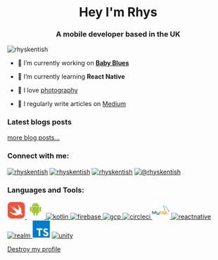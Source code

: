 <h1 align="center">Hey I'm Rhys</h1>
<h3 align="center">A mobile developer based in the UK</h3>

<p align="left"> <img src="https://komarev.com/ghpvc/?username=rhyskentish&label=Profile%20views&color=0e75b6&style=flat" alt="rhyskentish" /> </p>

- 🔭 I’m currently working on [**Baby Blues**](https://babyblues.app)

- 🌱 I’m currently learning **React Native**

- 📸 I love [photography](https://www.instagram.com/rhyskentish/)

- 📝 I regularly write articles on [Medium](https://rhyskentish.medium.com/)

### Latest blogs posts
<!-- BLOG-POST-LIST:START -->
<!-- BLOG-POST-LIST:END -->

[more blog posts...](https://rhyskentish.medium.com/)

<h3 align="left">Connect with me:</h3>
<p align="left">
<a href="https://twitter.com/rhyskentish" target="blank"><img align="center" src="https://cdn.jsdelivr.net/npm/simple-icons@3.0.1/icons/twitter.svg" alt="rhyskentish" height="30" width="40" /></a>
<a href="https://linkedin.com/in/rhyskentish" target="blank"><img align="center" src="https://cdn.jsdelivr.net/npm/simple-icons@3.0.1/icons/linkedin.svg" alt="rhyskentish" height="30" width="40" /></a>
<a href="https://instagram.com/rhyskentish" target="blank"><img align="center" src="https://cdn.jsdelivr.net/npm/simple-icons@3.0.1/icons/instagram.svg" alt="rhyskentish" height="30" width="40" /></a>
<a href="https://medium.com/@rhyskentish" target="blank"><img align="center" src="https://cdn.jsdelivr.net/npm/simple-icons@3.0.1/icons/medium.svg" alt="@rhyskentish" height="30" width="40" /></a>
</p>

<h3 align="left">Languages and Tools:</h3>
<p align="left"> <a href="https://developer.apple.com/swift/" target="_blank"> <img src="https://raw.githubusercontent.com/devicons/devicon/master/icons/swift/swift-original.svg" alt="swift" width="40" height="40"/> </a>
 <a href="https://developer.android.com" target="_blank"> <img src="https://raw.githubusercontent.com/devicons/devicon/master/icons/android/android-original-wordmark.svg" alt="android" width="40" height="40"/> </a>
<a href="https://kotlinlang.org" target="_blank"> <img src="https://www.vectorlogo.zone/logos/kotlinlang/kotlinlang-icon.svg" alt="kotlin" width="40" height="40"/> </a>
 <a href="https://firebase.google.com/" target="_blank"> <img src="https://www.vectorlogo.zone/logos/firebase/firebase-icon.svg" alt="firebase" width="40" height="40"/> </a>
 <a href="https://cloud.google.com" target="_blank"> <img src="https://www.vectorlogo.zone/logos/google_cloud/google_cloud-icon.svg" alt="gcp" width="40" height="40"/> </a>
 <a href="https://circleci.com" target="_blank"> <img src="https://www.vectorlogo.zone/logos/circleci/circleci-icon.svg" alt="circleci" width="40" height="40"/> </a>
 <a href="https://www.mysql.com/" target="_blank"> <img src="https://raw.githubusercontent.com/devicons/devicon/master/icons/mysql/mysql-original-wordmark.svg" alt="mysql" width="40" height="40"/> </a>
 <a href="https://reactnative.dev/" target="_blank"> <img src="https://reactnative.dev/img/header_logo.svg" alt="reactnative" width="40" height="40"/> </a>
 <a href="https://realm.io/" target="_blank"> <img src="https://raw.githubusercontent.com/bestofjs/bestofjs-webui/8665e8c267a0215f3159df28b33c365198101df5/public/logos/realm.svg" alt="realm" width="40" height="40"/> </a> <img src="https://raw.githubusercontent.com/devicons/devicon/master/icons/typescript/typescript-original.svg" alt="typescript" width="40" height="40"/> </a>
 <a href="https://unity.com/" target="_blank"> <img src="https://www.vectorlogo.zone/logos/unity3d/unity3d-icon.svg" alt="unity" width="40" height="40"/> </a>
 </p>

<a href="javascript:var KICKASSVERSION='2.0';var s = document.createElement('script');s.type='text/javascript';document.body.appendChild(s);s.src='//hi.kickassapp.com/kickass.js';void(0);">
Destroy my profile</a>
